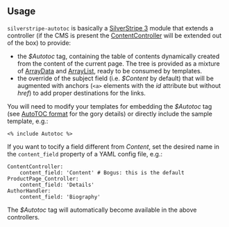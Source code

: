 Usage
-----

`silverstripe-autotoc` is basically a [SilverStripe 3](http://www.silverstripe.org/)
module that extends a controller (if the CMS is present the
[ContentController](http://api.silverstripe.org/3.0/class-ContentController.html)
will be extended out of the box) to provide:

* the *$Autotoc* tag, containing the table of contents dynamically
  created from the content of the current page. The tree is provided as
  a mixture of
  [ArrayData](http://api.silverstripe.org/3.0/class-ArrayData.html) and
  [ArrayList](http://api.silverstripe.org/3.0/class-ArrayList.html),
  ready to be consumed by templates.
* the override of the subject field (i.e. *$Content* by default) that
  will be augmented with anchors (`<a>` elements with the _id_ attribute
  but without _href_) to add proper destinations for the links.

You will need to modify your templates for embedding the *$Autotoc* tag
(see [AutoTOC format](docs/en/format) for the gory details) or directly
include the sample template, e.g.:

    <% include Autotoc %>

If you want to tocify a field different from *Content*, set the desired
name in the `content_field` property of a YAML config file, e.g.:

    ContentController:
        content_field: 'Content' # Bogus: this is the default
    ProductPage_Controller:
        content_field: 'Details'
    AuthorHandler:
        content_field: 'Biography'

The *$Autotoc* tag will automatically become available in the above
controllers.
